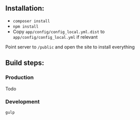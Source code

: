 ## Installation:

* `composer install`
* `npm install`
* Copy `app/config/config_local.yml.dist` to `app/config/config_local.yml` if relevant

Point server to `/public` and open the site to install everything

## Build steps:

### Production

Todo

### Development

`gulp`